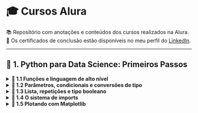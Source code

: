 # 🎓 Cursos Alura

📚 Repositório com anotações e conteúdos dos cursos realizados na Alura.  
🧾 Os certificados de conclusão estão disponíveis no meu perfil do [LinkedIn](https://www.linkedin.com/in/viniciusstuchi/details/certifications/).

---

## 🐍 1. Python para Data Science: Primeiros Passos
  
<details>
<summary><strong>🔹 1.1 Funções e linguagem de alto nível</strong></summary>

- ✏️ Introdução a funções em Python  
- 🧠 Conceito de linguagem de alto nível

</details>

<details>
<summary><strong>🔹 1.2 Parâmetros, condicionais e conversões de tipo</strong></summary>

- ⚙️ Uso de parâmetros em funções  
- 🔀 Estruturas condicionais (`if`, `else`)  
- 🔄 Conversão entre tipos (casting)

</details>

<details>
<summary><strong>🔹 1.3 Lista, repetições e tipo booleano</strong></summary>

- 📋 Trabalhando com listas  
- 🔁 Laços `for` e `while`  
- ✅ Tipos booleanos e operadores lógicos

</details>

<details>
<summary><strong>🔹 1.4 O sistema de imports</strong></summary>

- 📦 Como importar bibliotecas em Python  
- 🧩 Uso de bibliotecas padrão e externas

</details>

<details>
<summary><strong>🔹 1.5 Plotando com Matplotlib</strong></summary>

- 📊 Introdução ao Matplotlib  
- 🖼️ Criação de gráficos simples

</details>
